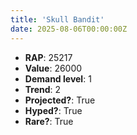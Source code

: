 ```yaml
---
title: 'Skull Bandit'
date: 2025-08-06T00:00:00Z
---
```

- **RAP**: 25217
- **Value**: 26000
- **Demand level**: 1
- **Trend**: 2
- **Projected?**: True
- **Hyped?**: True
- **Rare?**: True
